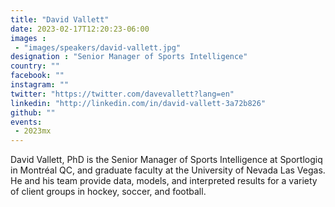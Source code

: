 ```yaml
---
title: "David Vallett"
date: 2023-02-17T12:20:23-06:00
images : 
 - "images/speakers/david-vallett.jpg"
designation : "Senior Manager of Sports Intelligence"
country: ""
facebook: ""
instagram: ""
twitter: "https://twitter.com/davevallett?lang=en"
linkedin: "http://linkedin.com/in/david-vallett-3a72b826"
github: ""
events: 
 - 2023mx
---
```


David Vallett, PhD is the Senior Manager of Sports Intelligence  at Sportlogiq in Montréal QC, and graduate faculty at the University of Nevada Las Vegas. He and his team provide data, models, and interpreted results for a variety of client groups in hockey, soccer, and football.